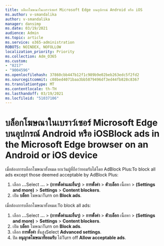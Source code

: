 ```yaml
---
title: บล็อกโฆษณาในเบราว์เซอร์ Microsoft Edge บนอุปกรณ์ Android หรือ iOS
ms.author: v-smandalika
author: v-smandalika
manager: dansimp
ms.date: 03/19/2021
audience: Admin
ms.topic: article
ms.service: o365-administration
ROBOTS: NOINDEX, NOFOLLOW
localization_priority: Priority
ms.collection: Adm_O365
ms.custom:
- "8217"
- "9004596"
ms.openlocfilehash: 37860cbb447b12f1c989b9e02beb263edc5f2fd2
ms.sourcegitcommit: c08bed4071baa3bb5879496df3ed44fb828c8367
ms.translationtype: MT
ms.contentlocale: th-TH
ms.lasthandoff: 03/19/2021
ms.locfileid: "51037106"
---
```

# <a name="block-ads-in-the-microsoft-edge-browser-on-an-android-or-ios-device"></a><span data-ttu-id="7ed3b-102">บล็อกโฆษณาในเบราว์เซอร์ Microsoft Edge บนอุปกรณ์ Android หรือ iOS</span><span class="sxs-lookup"><span data-stu-id="7ed3b-102">Block ads in the Microsoft Edge browser on an Android or iOS device</span></span>

<span data-ttu-id="7ed3b-103">เมื่อต้องการบล็อกโฆษณาทั้งหมด ยกเว้นผู้ที่ถือว่ายอมรับได้โดย AdBlock Plus:</span><span class="sxs-lookup"><span data-stu-id="7ed3b-103">To block all ads except those deemed acceptable by AdBlock Plus:</span></span>
1. <span data-ttu-id="7ed3b-104">เลือก **...**</span><span class="sxs-lookup"><span data-stu-id="7ed3b-104">Select **…**</span></span><span data-ttu-id="7ed3b-105"> > **(การตั้งค่าและอื่นๆ)**  >  **การตั้งค่า**  >  **ตัวบล็อก** เนื้อหา</span><span class="sxs-lookup"><span data-stu-id="7ed3b-105"> > **(Settings and more)** > **Settings** > **Content blockers**.</span></span>
2. <span data-ttu-id="7ed3b-106">เปิด **บล็อก** โฆษณา</span><span class="sxs-lookup"><span data-stu-id="7ed3b-106">Turn on **Block ads**.</span></span>

<span data-ttu-id="7ed3b-107">เมื่อต้องการบล็อกโฆษณาทั้งหมด:</span><span class="sxs-lookup"><span data-stu-id="7ed3b-107">To block all ads:</span></span>
1. <span data-ttu-id="7ed3b-108">เลือก **...**</span><span class="sxs-lookup"><span data-stu-id="7ed3b-108">Select **…**</span></span><span data-ttu-id="7ed3b-109"> > **(การตั้งค่าและอื่นๆ)**  >  **การตั้งค่า**  >  **ตัวบล็อก** เนื้อหา</span><span class="sxs-lookup"><span data-stu-id="7ed3b-109"> > **(Settings and more)** > **Settings** > **Content blockers**.</span></span>
2. <span data-ttu-id="7ed3b-110">เปิด **บล็อก** โฆษณา</span><span class="sxs-lookup"><span data-stu-id="7ed3b-110">Turn on **Block ads**.</span></span>
3. <span data-ttu-id="7ed3b-111">เลือก **การตั้งค่า** ขั้นสูง</span><span class="sxs-lookup"><span data-stu-id="7ed3b-111">Select **Advanced settings**.</span></span>
4. <span data-ttu-id="7ed3b-112">ปิด **อนุญาตโฆษณาที่ยอมรับ** ได้</span><span class="sxs-lookup"><span data-stu-id="7ed3b-112">Turn off **Allow acceptable ads**.</span></span>